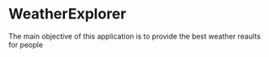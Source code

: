 # WeatherExplorer
The main objective of this application is to provide the best weather reaults for people

